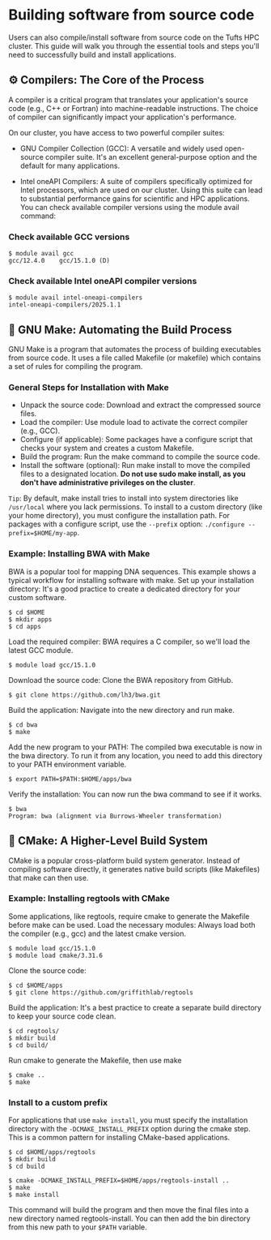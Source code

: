 # Building software from source code

Users can also compile/install software from source code on the Tufts HPC cluster. This guide will walk you through the essential tools and steps you'll need to successfully build and install applications.

## ⚙️ Compilers: The Core of the Process

A compiler is a critical program that translates your application's source code (e.g., C++ or Fortran) into machine-readable instructions. The choice of compiler can significantly impact your application's performance.

On our cluster, you have access to two powerful compiler suites:

- GNU Compiler Collection (GCC): A versatile and widely used open-source compiler suite. It's an excellent general-purpose option and the default for many applications.

- Intel oneAPI Compilers: A suite of compilers specifically optimized for Intel processors, which are used on our cluster. Using this suite can lead to substantial performance gains for scientific and HPC applications.
  You can check available compiler versions using the module avail command:

### Check available GCC versions

```
$ module avail gcc
gcc/12.4.0    gcc/15.1.0 (D)
```

### Check available Intel oneAPI compiler versions

```
$ module avail intel-oneapi-compilers
intel-oneapi-compilers/2025.1.1
```

## 🔨 GNU Make: Automating the Build Process

GNU Make is a program that automates the process of building executables from source code. It uses a file called Makefile (or makefile) which contains a set of rules for compiling the program.

### General Steps for Installation with Make

- Unpack the source code: Download and extract the compressed source files.
- Load the compiler: Use module load to activate the correct compiler (e.g., GCC).
- Configure (if applicable): Some packages have a configure script that checks your system and creates a custom Makefile.
- Build the program: Run the make command to compile the source code.
- Install the software (optional): Run make install to move the compiled files to a designated location. **Do not use sudo make install, as you don't have administrative privileges on the cluster**.

`Tip`: By default, make install tries to install into system directories like `/usr/local` where you lack permissions. To install to a custom directory (like your home directory), you must configure the installation path. For packages with a configure script, use the `--prefi`x option: `./configure --prefix=$HOME/my-app`.

### Example: Installing BWA with Make

BWA is a popular tool for mapping DNA sequences. This example shows a typical workflow for installing software with make.
Set up your installation directory: It's a good practice to create a dedicated directory for your custom software.

```
$ cd $HOME
$ mkdir apps
$ cd apps
```

Load the required compiler: BWA requires a C compiler, so we'll load the latest GCC module.

```
$ module load gcc/15.1.0
```

Download the source code: Clone the BWA repository from GitHub.

```
$ git clone https://github.com/lh3/bwa.git
```

Build the application: Navigate into the new directory and run make.

```
$ cd bwa
$ make
```

Add the new program to your PATH: The compiled bwa executable is now in the bwa directory. To run it from any location, you need to add this directory to your PATH environment variable.

```
$ export PATH=$PATH:$HOME/apps/bwa
```

Verify the installation: You can now run the bwa command to see if it works.

```
$ bwa
Program: bwa (alignment via Burrows-Wheeler transformation)
```

## 🧱 CMake: A Higher-Level Build System

CMake is a popular cross-platform build system generator. Instead of compiling software directly, it generates native build scripts (like Makefiles) that make can then use.

### Example: Installing regtools with CMake

Some applications, like regtools, require cmake to generate the Makefile before make can be used.
Load the necessary modules: Always load both the compiler (e.g., gcc) and the latest cmake version.

```
$ module load gcc/15.1.0
$ module load cmake/3.31.6
```

Clone the source code:

```
$ cd $HOME/apps
$ git clone https://github.com/griffithlab/regtools
```

Build the application: It's a best practice to create a separate build directory to keep your source code clean.

```
$ cd regtools/
$ mkdir build
$ cd build/
```

Run cmake to generate the Makefile, then use make

```
$ cmake ..
$ make
```

### Install to a custom prefix

For applications that use `make install`, you must specify the installation directory with the `-DCMAKE_INSTALL_PREFIX` option during the cmake step.
This is a common pattern for installing CMake-based applications.

```
$ cd $HOME/apps/regtools
$ mkdir build
$ cd build

$ cmake -DCMAKE_INSTALL_PREFIX=$HOME/apps/regtools-install ..
$ make
$ make install
```

This command will build the program and then move the final files into a new directory named regtools-install. You can then add the bin directory from this new path to your `$PATH` variable.
